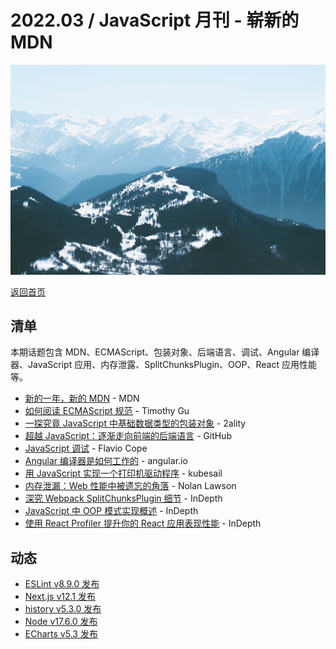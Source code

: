 # 2022.03 / JavaScript 月刊 - 崭新的 MDN

![](./img/03.jpeg )

[返回首页](https://github.com/hijiangtao/javascript-articles-monthly)

## 清单

本期话题包含 MDN、ECMAScript、包装对象、后端语言、调试、Angular 编译器、JavaScript 应用、内存泄露、SplitChunksPlugin、OOP、React 应用性能等。

* [新的一年，新的 MDN](https://hacks.mozilla.org/2022/03/a-new-year-a-new-mdn/) - MDN
* [如何阅读 ECMAScript 规范](https://timothygu.me/es-howto/) - Timothy Gu
* [一探究竟 JavaScript 中基础数据类型的包装对象](https://2ality.com/2022/02/wrapper-objects.html) - 2ality
* [超越 JavaScript：逐渐走向前端的后端语言](https://github.com/readme/featured/server-side-languages-for-front-end) - GitHub
* [JavaScript 调试](https://flaviocopes.com/debugging/) - Flavio Cope
* [Angular 编译器是如何工作的](https://blog.angular.io/how-the-angular-compiler-works-42111f9d2549) - angular.io
* [用 JavaScript 实现一个打印机驱动程序](https://kubesail.com/blog/2022-02-01-printer-driver-in-javascript) - kubesail
* [内存泄漏：Web 性能中被遗忘的角落](https://nolanlawson.com/2022/01/05/memory-leaks-the-forgotten-side-of-web-performance/) - Nolan Lawson
* [深究 Webpack SplitChunksPlugin 细节](https://indepth.dev/posts/1490/webpack-an-in-depth-introduction-to-splitchunksplugin) - InDepth
* [JavaScript 中 OOP 模式实现概述](https://indepth.dev/posts/1495/js-design-patterns) - InDepth
* [使用 React Profiler 提升你的 React 应用表现性能](https://indepth.dev/posts/1497/react-profiler) - InDepth

## 动态

* [ESLint v8.9.0 发布](https://eslint.org/blog/2022/02/eslint-v8.9.0-released)
* [Next.js v12.1 发布](https://nextjs.org/blog/next-12-1)
* [history v5.3.0 发布](https://github.com/remix-run/history/releases)
* [Node v17.6.0 发布](https://nodejs.org/en/blog/release/v17.6.0/)
* [ECharts v5.3 发布](https://github.com/apache/echarts/releases)
